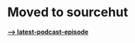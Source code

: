 # Moved to sourcehut

**[--> latest-podcast-episode](https://git.sr.ht/~rwv/latest-podcast-episode)**
